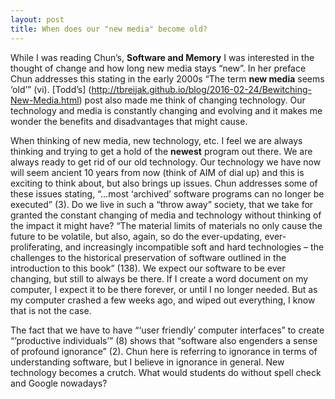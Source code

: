 ```yaml
---
layout: post
title: When does our "new media" become old?
---
```

While I was reading Chun’s, **Software and Memory** I was interested in the thought of change and how long new media stays “new”.  In her preface Chun addresses this stating in the early 2000s “The term **new media** seems ‘old’” (vi).  [Todd’s] (http://tbreijak.github.io/blog/2016-02-24/Bewitching-New-Media.html) post also made me think of changing technology.  Our technology and media is constantly changing and evolving and it makes me wonder the benefits and disadvantages that might cause. 

When thinking of new media, new technology, etc. I feel we are always thinking and trying to get a hold of the **newest** program out there.  We are always ready to get rid of our old technology.  Our technology we have now will seem ancient 10 years from now (think of AIM of dial up) and this is exciting to think about, but also brings up issues.  Chun addresses some of these issues stating, “…most ‘archived’ software programs can no longer be executed” (3).  Do we live in such a “throw away” society, that we take for granted the constant changing of media and technology without thinking of the impact it might have? “The material limits of materials no only cause the future to be volatile, but also, again, so do the ever-updating, ever-proliferating, and increasingly incompatible soft and hard technologies – the challenges to the historical preservation of software outlined in the introduction to this book” (138).  We expect our software to be ever changing, but still to always be there.  If I create a word document on my computer, I expect it to be there forever, or until I no longer needed.  But as my computer crashed a few weeks ago, and wiped out everything, I know that is not the case.  

The fact that we have to have “‘user friendly’ computer interfaces” to create “’productive individuals’” (8) shows that “software also engenders a sense of profound ignorance” (2). Chun here is referring to ignorance in terms of understanding software, but I believe in ignorance in general.  New technology becomes a crutch.  What would students do without spell check and Google nowadays? 


